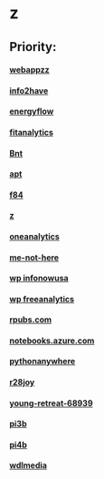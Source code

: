 # z

Priority:
----

#### [webappzz](https://webappzz.somee.com)
#### [info2have](https://info2have.000webhostapp.com)
#### [energyflow](https://energyflow.000webhostapp.com)
#### [fitanalytics](https://fitanalytics.000webhostapp.com)
#### [Bnt](https://Bnt.rf.gd)
#### [apt](https://apt.getenjoyment.net)
#### [f84](https://f84.epizy.com)
#### [ z](httpss://zw9.github.io/z/)

#### [oneanalytics](https://oneanalytics.weebly.com)
#### [me-not-here](https://me-not-here.weebly.com)
#### [wp infonowusa](https://infonowusa.wordpress.com)
#### [wp freeanalytics](https://freeanalytics.000webhostapp.com)
#### [rpubs.com](https://rpubs.com/Atang148)
#### [notebooks.azure.com](https://notebooks.azure.com/readerweb)
#### [pythonanywhere](https://zzz.pythonanywhere.com)
#### [r28joy](https://r28joy.herokuapp.com)
#### [young-retreat-68939](https://young-retreat-68939.herokuapp.com)
#### [pi3b](https://pi3b.local)
#### [pi4b](https://pi4b.local)
#### [wdlmedia](https://wdlmedia.local)
